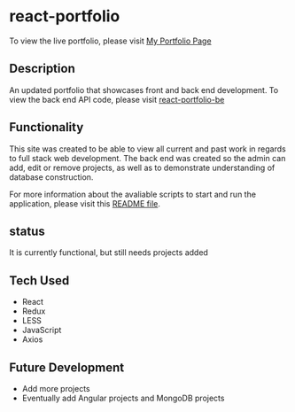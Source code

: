 # react-portfolio
To view the live portfolio, please visit [My Portfolio Page](http://tiffanysimionescu.com/)

## Description

An updated portfolio that showcases front and back end development. To view the back end API code, please visit [react-portfolio-be](https://github.com/tiffany-simionescu/react-portfolio-be)

## Functionality

This site was created to be able to view all current and past work in regards to full stack web development. The back end was created so the admin can add, edit or remove projects, as well as to demonstrate understanding of database construction. 

For more information about the avaliable scripts to start and run the application, please visit this [README file](https://github.com/tiffany-simionescu/react-portfolio/blob/master/my-portfolio/README.md).

## status 

It is currently functional, but still needs projects added

## Tech Used

- React
- Redux
- LESS
- JavaScript
- Axios

 ## Future Development
 
 - Add more projects
 - Eventually add Angular projects and MongoDB projects
